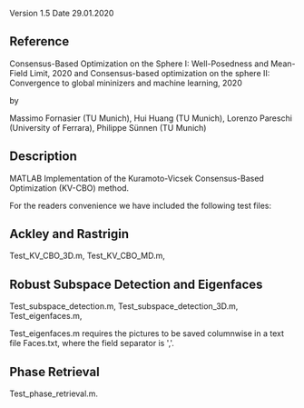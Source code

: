 
Version 1.5
Date 29.01.2020

Reference
---------
Consensus-Based Optimization on the Sphere I: Well-Posedness and Mean-Field Limit, 2020 and
Consensus-based optimization on the sphere II: Convergence to global mininizers and machine learning, 2020

by 

Massimo Fornasier (TU Munich), 
Hui Huang (TU Munich),
Lorenzo Pareschi (University of Ferrara),
Philippe Sünnen (TU Munich)

Description
-----------
MATLAB Implementation of the Kuramoto-Vicsek Consensus-Based Optimization (KV-CBO) method.

For the readers convenience we have included the following test files:

Ackley and Rastrigin
--------------------
Test_KV_CBO_3D.m,
Test_KV_CBO_MD.m,

Robust Subspace Detection and Eigenfaces
----------------------------------------
Test_subspace_detection.m,
Test_subspace_detection_3D.m,
Test_eigenfaces.m,

Test_eigenfaces.m requires the pictures to be saved columnwise in a text file Faces.txt, where the field separator is ','.

Phase Retrieval
---------------
Test_phase_retrieval.m.
